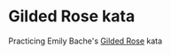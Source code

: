 # Gilded Rose kata

Practicing Emily Bache's [Gilded Rose][gildedrose] kata

[gildedrose]: https://github.com/emilybache/GildedRose-Refactoring-Kata/tree/master/Java

